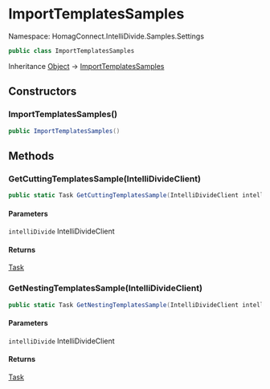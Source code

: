 # ImportTemplatesSamples

Namespace: HomagConnect.IntelliDivide.Samples.Settings

```csharp
public class ImportTemplatesSamples
```

Inheritance [Object](https://docs.microsoft.com/en-us/dotnet/api/system.object) → [ImportTemplatesSamples](./homagconnect.intellidivide.samples.settings.importtemplatessamples.md)

## Constructors

### **ImportTemplatesSamples()**

```csharp
public ImportTemplatesSamples()
```

## Methods

### **GetCuttingTemplatesSample(IntelliDivideClient)**

```csharp
public static Task GetCuttingTemplatesSample(IntelliDivideClient intelliDivide)
```

#### Parameters

`intelliDivide` IntelliDivideClient<br>

#### Returns

[Task](https://docs.microsoft.com/en-us/dotnet/api/system.threading.tasks.task)<br>

### **GetNestingTemplatesSample(IntelliDivideClient)**

```csharp
public static Task GetNestingTemplatesSample(IntelliDivideClient intelliDivide)
```

#### Parameters

`intelliDivide` IntelliDivideClient<br>

#### Returns

[Task](https://docs.microsoft.com/en-us/dotnet/api/system.threading.tasks.task)<br>
